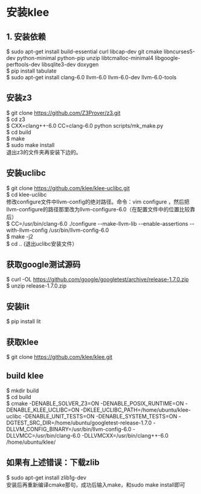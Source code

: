 # 安装klee
## 1. 安装依赖
$ sudo apt-get install build-essential curl libcap-dev git cmake libncurses5-dev python-minimal python-pip unzip libtcmalloc-minimal4 libgoogle-perftools-dev libsqlite3-dev doxygen</br>
$ pip install tabulate</br>
$ sudo apt-get install clang-6.0 llvm-6.0 llvm-6.0-dev llvm-6.0-tools </br> 
## 安装z3
$ git clone https://github.com/Z3Prover/z3.git</br>
$ cd z3</br>
$ CXX=clang++-6.0 CC=clang-6.0 python scripts/mk_make.py</br>
$ cd build</br>
$ make</br>
$ sudo make install</br>
退出z3的文件夹再安装下边的。</br>
## 安装uclibc   
$ git clone https://github.com/klee/klee-uclibc.git  </br>
$ cd klee-uclibc </br>
修改configure文件中llvm-config的绝对路径。命令：vim configure ，然后把llvm-configure的路径那里改为llvm-configure-6.0（在配置文件中的位置比较靠后）</br>
$ CC=/usr/bin/clang-6.0 ./configure --make-llvm-lib --enable-assertions --with-llvm-config /usr/bin/llvm-config-6.0  </br>
$ make -j2  </br>
$ cd .. (退出uclibc安装文件）</br> 
## 获取google测试源码
$ curl -OL https://github.com/google/googletest/archive/release-1.7.0.zip </br>
$ unzip release-1.7.0.zip</br>
## 安装lit
$ pip install lit </br>
## 获取klee
$ git clone https://github.com/klee/klee.git</br>
## build klee
$ mkdir build</br>
$ cd build</br>
$ cmake -DENABLE_SOLVER_Z3=ON -DENABLE_POSIX_RUNTIME=ON -DENABLE_KLEE_UCLIBC=ON -DKLEE_UCLIBC_PATH=/home/ubuntu/klee-uclibc -DENABLE_UNIT_TESTS=ON -DENABLE_SYSTEM_TESTS=ON -DGTEST_SRC_DIR=/home/ubuntu/googletest-release-1.7.0 -DLLVM_CONFIG_BINARY=/usr/bin/llvm-config-6.0 -DLLVMCC=/usr/bin/clang-6.0 -DLLVMCXX=/usr/bin/clang++-6.0 /home/ubuntu/klee/</br>
## 如果有上述错误：下载zlib
$ sudo apt-get install zlib1g-dev</br>
安装后再重新编译cmake那句，成功后输入make，和sudo make install即可 </br>

